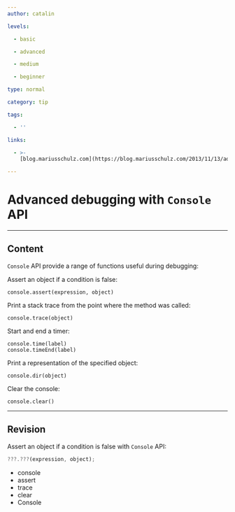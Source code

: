 ```yaml
---
author: catalin

levels:

  - basic

  - advanced

  - medium

  - beginner

type: normal

category: tip

tags:

  - ''

links:

  - >-
    [blog.mariusschulz.com](https://blog.mariusschulz.com/2013/11/13/advanced-javascript-debugging-with-consoletable){website}

---
```


# Advanced debugging with `Console` API

---

## Content

`Console` API provide a range of functions useful during debugging:

Assert an object if a condition is false:

```
console.assert(expression, object)
```

Print a stack trace from the point where the method was called:

```
console.trace(object)
```

Start and end a timer:

```
console.time(label)
console.timeEnd(label)
```

Print a representation of the specified object:

```
console.dir(object)
```

Clear the console:

```
console.clear()
```

---

## Revision

Assert an object if a condition is false with `Console` API:

```javascript
???.???(expression, object);
```

- console
- assert
- trace
- clear
- Console
